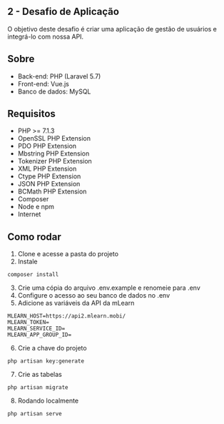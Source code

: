 ## 2 - Desafio de Aplicação
O objetivo deste desafio é criar uma aplicação de gestão de usuários e integrá-lo com nossa API.

## Sobre
- Back-end: PHP (Laravel 5.7)
- Front-end: Vue.js
- Banco de dados: MySQL

## Requisitos
- PHP >= 7.1.3
- OpenSSL PHP Extension
- PDO PHP Extension
- Mbstring PHP Extension
- Tokenizer PHP Extension
- XML PHP Extension
- Ctype PHP Extension
- JSON PHP Extension
- BCMath PHP Extension
- Composer
- Node e npm
- Internet

## Como rodar
1. Clone e acesse a pasta do projeto
2. Instale
```
composer install
```
3. Crie uma cópia do arquivo .env.example e renomeie para .env
4. Configure o acesso ao seu banco de dados no .env
5. Adicione as variáveis da API da mLearn
```
MLEARN_HOST=https://api2.mlearn.mobi/
MLEARN_TOKEN=
MLEARN_SERVICE_ID=
MLEARN_APP_GROUP_ID=
```
6. Crie a chave do projeto
```
php artisan key:generate
```
7. Crie as tabelas
```
php artisan migrate
```
8. Rodando localmente
```
php artisan serve
```